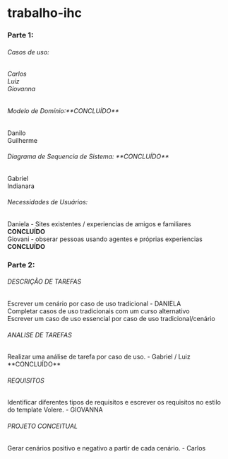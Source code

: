 # trabalho-ihc

 

<h3>Parte 1: </h3>

<h6>Casos de uso:<h6>

<p>Carlos <br>
Luiz <br>
Giovanna
</p>


<h6>Modelo de Domínio:**CONCLUÍDO**</h6>

Danilo <br>
Guilherme <br>


<h6>Diagrama de Sequencia de Sistema: **CONCLUÍDO**</h6>

Gabriel <br>
Indianara <br>


<h6>Necessidades de Usuários:</h6>

Daniela - Sites existentes / experiencias de amigos e familiares **CONCLUÍDO**<br>
Giovani - obserar pessoas usando agentes e próprias experiencias **CONCLUÍDO**<br>

<h3>Parte 2: </h3>

<h6>DESCRIÇÃO DE TAREFAS</h6>
Escrever um cenário por caso de uso tradicional - DANIELA <br>
Completar casos de uso tradicionais com um curso alternativo <br>
Escrever um caso de uso essencial por caso de uso tradicional/cenário <br>

<h6>ANALISE DE TAREFAS</h6>
Realizar uma análise de tarefa por caso de uso. - Gabriel / Luiz **CONCLUÍDO** <br>

<h6>REQUISITOS</h6>
Identificar diferentes tipos de requisitos e escrever os requisitos no estilo do template Volere. - GIOVANNA <br>

<h6>PROJETO CONCEITUAL</h6>
Gerar cenários positivo e negativo a partir de cada cenário. - Carlos <br>
